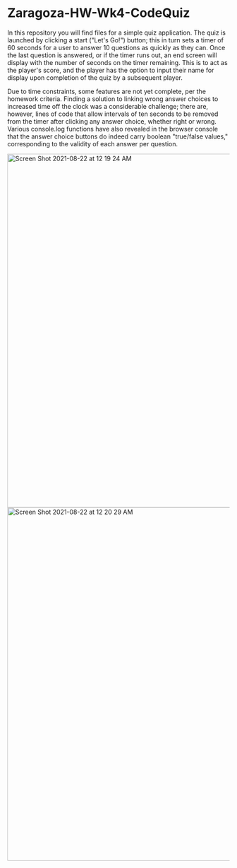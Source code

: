 # Zaragoza-HW-Wk4-CodeQuiz

In this repository you will find files for a simple quiz application. The quiz is launched by clicking a start ("Let's Go!") button; this in turn sets a timer of 60 seconds
for a user to answer 10 questions as quickly as they can. Once the last question is answered, or if the timer runs out, an end screen will display with the number of seconds
on the timer remaining. This is to act as the player's score, and the player has the option to input their name for display upon completion of the quiz by a subsequent player.

Due to time constraints, some features are not yet complete, per the homework criteria. Finding a solution to linking wrong answer choices to increased time off the clock was
a considerable challenge; there are, however, lines of code that allow intervals of ten seconds to be removed from the timer after clicking any answer choice, whether right or
wrong. Various console.log functions have also revealed in the browser console that the answer choice buttons do indeed carry boolean "true/false values," corresponding to
the validity of each answer per question.

<img width="800" alt="Screen Shot 2021-08-22 at 12 19 24 AM" src="https://user-images.githubusercontent.com/86588318/130343397-1262bbe0-9c4c-475c-811e-cafe182262e6.png">

<img width="800" alt="Screen Shot 2021-08-22 at 12 20 29 AM" src="https://user-images.githubusercontent.com/86588318/130343411-790ce729-95f7-4e61-a2b7-f1321b07cb67.png">
